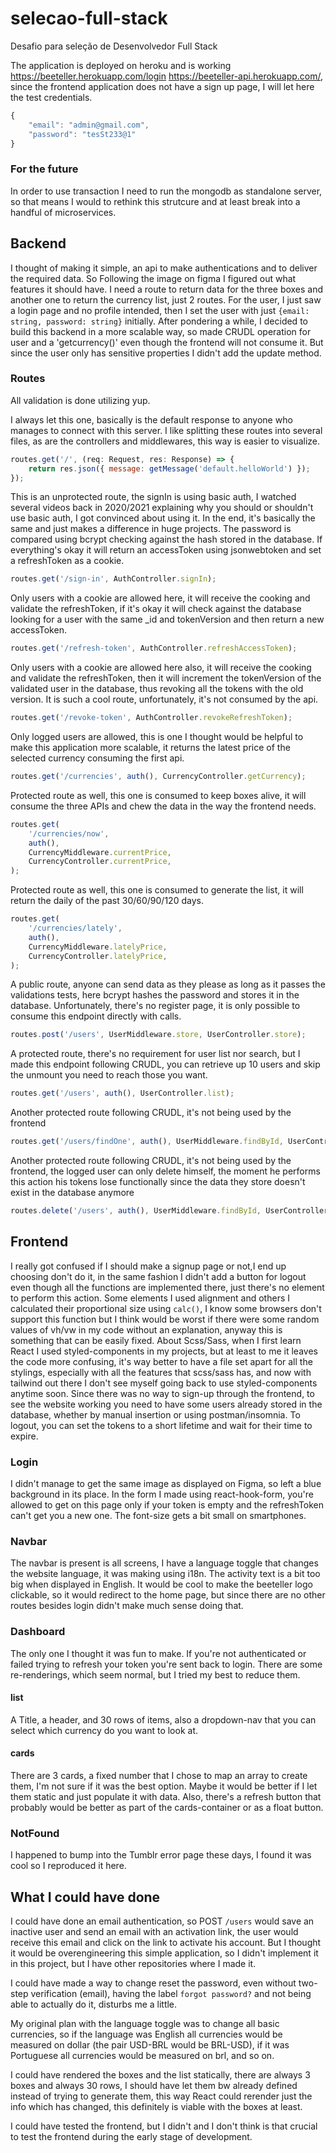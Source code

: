 # selecao-full-stack
Desafio para seleção de Desenvolvedor Full Stack

The application is deployed on heroku and is working https://beeteller.herokuapp.com/login https://beeteller-api.herokuapp.com/, since the frontend application does not have a sign up page, I will let here the test credentials.

```js
{
    "email": "admin@gmail.com",
    "password": "tesSt233@1"
}
```
### For the future
In order to use transaction I need to run the mongodb as standalone server, so that means I would to rethink this strutcure and at least break into a handful of microservices.

## Backend

I thought of making it simple, an api to make authentications and to deliver the required data. So Following the image on figma I figured out what features it should have. I need a route to return data for the three boxes and another one to return the currency list, just 2 routes. For the user, I just saw a login page and no profile intended, then I set the user with just `{email: string, password: string}` initially. After pondering a while, I decided to build this backend in a more scalable way, so made CRUDL operation for user and a 'getcurrency()' even though the frontend will not consume it. But since the user only has sensitive properties I didn't add the update method.

### Routes
All validation is done utilizing yup.

I always let this one, basically is the default response to anyone who manages to connect with this server. I like splitting these routes into several files, as are the controllers and middlewares, this way is easier to visualize.

```javascript
routes.get('/', (req: Request, res: Response) => {
    return res.json({ message: getMessage('default.helloWorld') });
});
```


This is an unprotected route, the signIn is using basic auth, I watched several videos back in 2020/2021 explaining why you should or shouldn't use basic auth, I got convinced about using it. In the end, it's basically the same and just makes a difference in huge projects. The password is compared using bcrypt checking against the hash stored in the database. If everything's okay it will return an accessToken using jsonwebtoken and set a refreshToken as a cookie.

```javascript
routes.get('/sign-in', AuthController.signIn);
```


Only users with a cookie are allowed here, it will receive the cooking and validate the refreshToken, if it's okay it will check against the database looking for a user with the same _id and tokenVersion and then return a new accessToken.

```javascript
routes.get('/refresh-token', AuthController.refreshAccessToken);
```


Only users with a cookie are allowed here also, it will receive the cooking and validate the refreshToken, then it will increment the tokenVersion of the validated user in the database, thus revoking all the tokens with the old version. It is such a cool route, unfortunately, it's not consumed by the api.

```javascript
routes.get('/revoke-token', AuthController.revokeRefreshToken);
```


Only logged users are allowed, this is one I thought would be helpful to make this application more scalable, it returns the latest price of the selected currency consuming the first api. 

```javascript
routes.get('/currencies', auth(), CurrencyController.getCurrency);
```


Protected route as well, this one is consumed to keep boxes alive, it will consume the three APIs and chew the data in the way the frontend needs.

```javascript
routes.get(
    '/currencies/now',
    auth(),
    CurrencyMiddleware.currentPrice,
    CurrencyController.currentPrice,
);
```

Protected route as well, this one is consumed to generate the list, it will return the daily of the past 30/60/90/120 days.

```javascript
routes.get(
    '/currencies/lately',
    auth(),
    CurrencyMiddleware.latelyPrice,
    CurrencyController.latelyPrice,
);
```

A public route, anyone can send data as they please as long as it passes the validations tests, here bcrypt hashes the password and stores it in the database. Unfortunately, there's no register page, it is only possible to consume this endpoint directly with calls.

```javascript
routes.post('/users', UserMiddleware.store, UserController.store);
```

A protected route, there's no requirement for user list nor search, but I made this endpoint following CRUDL, you can retrieve up 10 users and skip the unmount you need to reach those you want.


```javascript
routes.get('/users', auth(), UserController.list);
```


Another protected route following CRUDL, it's not being used by the frontend

```javascript
routes.get('/users/findOne', auth(), UserMiddleware.findById, UserController.findOne);
```

Another protected route following CRUDL, it's not being used by the frontend, the logged user can only delete himself, the moment he performs this action his tokens lose functionally since the data they store doesn't exist in the database anymore

```javascript
routes.delete('/users', auth(), UserMiddleware.findById, UserController.remove);
```

## Frontend 
   I really got confused if I should make a signup page or not,I end up choosing don't do it, in the same fashion I didn't add a button for logout even though all the functions are implemented there, just there's no element to perform this action. Some elements I used alignment and others I calculated their proportional size using `calc()`, I know some browsers don't support this function but I think would be worst if there were some random values of vh/vw in my code without an explanation, anyway this is something that can be easily fixed. 
About Scss/Sass, when I first learn React I used styled-components in my projects, but at least to me it leaves the code more confusing, it's way better to have a file set apart for all the stylings, especially with all the features that scss/sass has, and now with tailwind out there I don't see myself going back to use styled-components anytime soon.
Since there was no way to sign-up through the frontend, to see the website working you need to have some users already stored in the database, whether by manual insertion or using postman/insomnia. To logout, you can set the tokens to a short lifetime and wait for their time to expire.
 
   

### Login
   I didn't manage to get the same image as displayed on Figma, so left a blue background in its place. In the form I made using react-hook-form, you're allowed to get on this page only if your token is empty and the refreshToken can't get you a new one. The font-size gets a bit small on smartphones.
    
### Navbar
   The navbar is present is all screens, I have a language toggle that changes the website language, it was making using i18n. The activity text is a bit too big when displayed in English. It would be cool to make the beeteller logo clickable, so it would redirect to the home page, but since there are no other routes besides login didn't make much sense doing that.
   
### Dashboard
   The only one I thought it was fun to make. If you're not authenticated or failed trying to refresh your token you're sent back to login. There are some re-renderings, which seem normal, but I tried my best to reduce them. 
    
   #### list
   A Title, a header, and 30 rows of items, also a dropdown-nav that you can select which currency do you want to look at. 
   
   #### cards   
   There are 3 cards, a fixed number that I chose to map an array to create them, I'm not sure if it was the best option. Maybe it would be better if I let them static and just populate it with data. Also, there's a refresh button that probably would be better as part of the cards-container or as a float button.
  
### NotFound
   I happened to bump into the Tumblr error page these days, I found it was cool so I reproduced it here.
    

## What I could have done
I could have done an email authentication, so POST `/users` would save an inactive user and send an email with an activation link, the user would receive this email and click on the link to activate his account. But I thought it would be overengineering this simple application, so I didn't implement it in this project, but I have other repositories where I made it.

I could have made a way to change reset the password, even without two-step verification (email), having the label `forgot password?` and not being able to actually do it, disturbs me a little.

My original plan with the language toggle was to change all basic currencies, so if the language was English all currencies would be measured on dollar (the pair USD-BRL would be BRL-USD), if it was Portuguese all currencies would be measured on brl, and so on.

I could have rendered the boxes and the list statically, there are always 3 boxes and always 30 rows, I should have let them bw already defined instead of trying to generate them, this way React could rerender just the info which has changed, this definitely is viable with the boxes at least.

I could have tested the frontend, but I didn't and I don't think is that crucial to test the frontend during the early stage of development.
